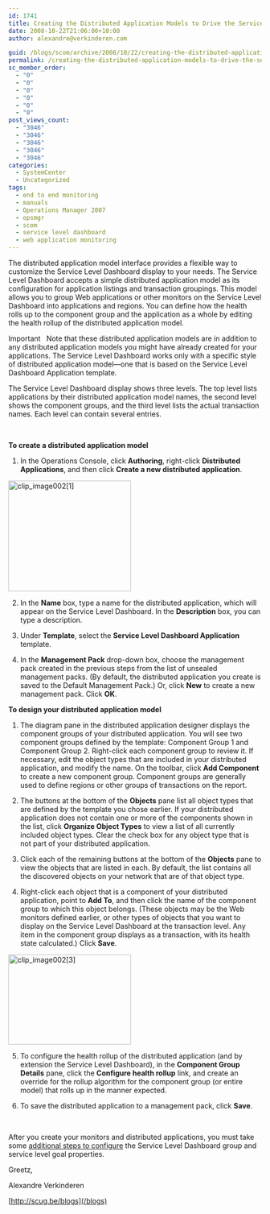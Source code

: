 ```yaml
---
id: 1741
title: Creating the Distributed Application Models to Drive the Service Level Dashboard Part IV
date: 2008-10-22T21:06:00+10:00
author: alexandre@verkinderen.com

guid: /blogs/scom/archive/2008/10/22/creating-the-distributed-application-models-to-drive-the-service-level-dashboard.aspx
permalink: /creating-the-distributed-application-models-to-drive-the-service-level-dashboard/
sc_member_order:
  - "0"
  - "0"
  - "0"
  - "0"
  - "0"
  - "0"
post_views_count:
  - "3046"
  - "3046"
  - "3046"
  - "3046"
  - "3046"
categories:
  - SystemCenter
  - Uncategorized
tags:
  - end to end monitoring
  - manuals
  - Operations Manager 2007
  - opsmgr
  - scom
  - service level dashboard
  - web application monitoring
---
```

The distributed application model interface provides a flexible way to customize the Service Level Dashboard display to your needs. The Service Level Dashboard accepts a simple distributed application model as its configuration for application listings and transaction groupings. This model allows you to group Web applications or other monitors on the Service Level Dashboard into applications and regions. You can define how the health rolls up to the component group and the application as a whole by editing the health rollup of the distributed application model. 

Important&#160;&#160; Note that these distributed application models are in addition to any distributed application models you might have already created for your applications. The Service Level Dashboard works only with a specific style of distributed application model—one that is based on the Service Level Dashboard Application template. 

The Service Level Dashboard display shows three levels. The top level lists applications by their distributed application model names, the second level shows the component groups, and the third level lists the actual transaction names. Each level can contain several entries. 

&#160;

**To create a distributed application model** 

1. In the Operations Console, click **Authoring**, right-click **Distributed Applications**, and then click **Create a new distributed application**. 

[<img style="border-right: 0px;border-top: 0px;border-left: 0px;border-bottom: 0px" height="220" alt="clip_image002[1]" src="http://scug.be/scom/files/2012/06/clip_image002[1_5D005F00_thumb_27C28510.jpg" width="244" border="0" />](http://scug.be/scom/files/2012/06/clip_image002[1_5D005F00_1DDD93A5.jpg)

2. In the **Name** box, type a name for the distributed application, which will appear on the Service Level Dashboard. In the **Description** box, you can type a description. 

3. Under **Template**, select the **Service Level Dashboard Application** template. 

4. In the **Management Pack** drop-down box, choose the management pack created in the previous steps from the list of unsealed management packs. (By default, the distributed application you create is saved to the Default Management Pack.) Or, click **New** to create a new management pack. Click **OK**. 

**To design your distributed application model** 

1. The diagram pane in the distributed application designer displays the component groups of your distributed application. You will see two component groups defined by the template: Component Group 1 and Component Group 2. Right-click each component group to review it. If necessary, edit the object types that are included in your distributed application, and modify the name. On the toolbar, click **Add Component** to create a new component group. Component groups are generally used to define regions or other groups of transactions on the report. 

2. The buttons at the bottom of the **Objects** pane list all object types that are defined by the template you chose earlier. If your distributed application does not contain one or more of the components shown in the list, click **Organize Object Types** to view a list of all currently included object types. Clear the check box for any object type that is not part of your distributed application. 

3. Click each of the remaining buttons at the bottom of the **Objects** pane to view the objects that are listed in each. By default, the list contains all the discovered objects on your network that are of that object type. 

4. Right-click each object that is a component of your distributed application, point to **Add To**, and then click the name of the component group to which this object belongs. (These objects may be the Web monitors defined earlier, or other types of objects that you want to display on the Service Level Dashboard at the transaction level. Any item in the component group displays as a transaction, with its health state calculated.) Click **Save**. 

[<img style="border-right: 0px;border-top: 0px;border-left: 0px;border-bottom: 0px" height="179" alt="clip_image002[3]" src="http://scug.be/scom/files/2012/06/clip_image002[3_5D005F00_thumb_7F43A2FB.jpg" width="244" border="0" />](http://scug.be/scom/files/2012/06/clip_image002[3_5D005F00_3C47D48E.jpg)

5. To configure the health rollup of the distributed application (and by extension the Service Level Dashboard), in the **Component Group Details** pane, click the **Configure health rollup** link, and create an override for the rollup algorithm for the component group (or entire model) that rolls up in the manner expected. 

6. To save the distributed application to a management pack, click **Save**. 

&#160;

After you create your monitors and distributed applications, you must take some [additional steps to configure](/blogs/scom/archive/2008/10/22/configuring-the-service-level-dashboard.aspx) the Service Level Dashboard group and service level goal properties. 

Greetz, 

Alexandre Verkinderen 

[http://scug.be/blogs](/blogs)
